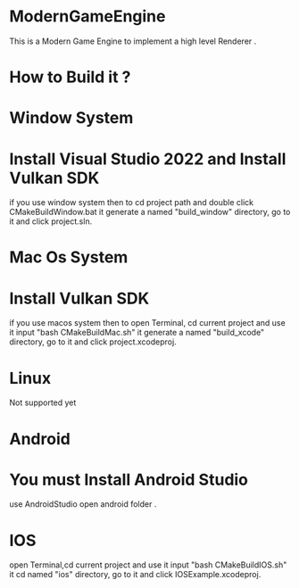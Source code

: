 # ModernGameEngine


This is a Modern Game Engine to implement a high level Renderer .


# How to Build it ?

# Window System

# Install Visual Studio 2022 and Install Vulkan SDK

if you use window system then to cd project path and double click CMakeBuildWindow.bat
it generate a named "build_window" directory, go to it and click project.sln. 

# Mac Os System

# Install Vulkan SDK

if you use macos system then to open Terminal, cd current project and use it input "bash CMakeBuildMac.sh"
it generate a named "build_xcode" directory, go to it and click project.xcodeproj. 

# Linux

Not supported yet

# Android

# You must Install Android Studio

use AndroidStudio open android folder .

# IOS

open Terminal,cd current project and use it input "bash CMakeBuildIOS.sh"
it cd named "ios" directory, go to it and click IOSExample.xcodeproj.
